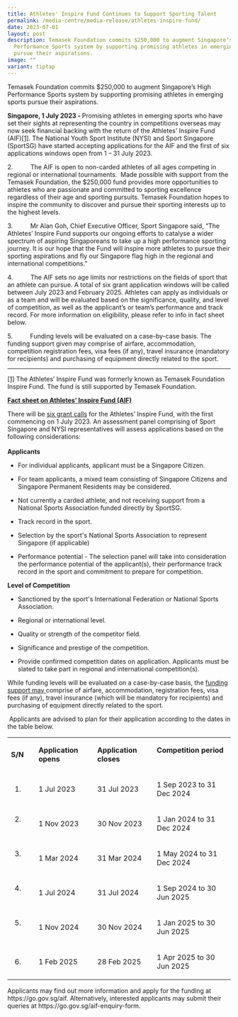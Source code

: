 ```yaml
---
title: Athletes' Inspire Fund Continues to Support Sporting Talent
permalink: /media-centre/media-release/athletes-inspire-fund/
date: 2023-07-01
layout: post
description: Temasek Foundation commits $250,000 to augment Singapore’s High
  Performance Sports system by supporting promising athletes in emerging sports
  pursue their aspirations.
image: ""
variant: tiptap
---
```

<p>Temasek Foundation commits $250,000 to augment Singapore’s High Performance
Sports system by supporting promising athletes in emerging sports pursue
their aspirations.</p>
<p><strong>Singapore, 1 July 2023 - </strong>Promising athletes in emerging
sports who have set their sights at representing the country in competitions
overseas may now seek financial backing with the return of the Athletes’
Inspire Fund (AIF)<a href="#_ftn1" rel="noopener noreferrer nofollow" target="_blank">[1]</a>. The National Youth Sport Institute (NYSI) and Sport
Singapore (SportSG) have started accepting applications for the AIF and
the first of six applications windows open from 1 – 31 July 2023.</p>
<p></p>
<p>2.&nbsp;&nbsp;&nbsp;&nbsp;&nbsp;&nbsp;&nbsp;&nbsp;&nbsp; The AIF is open
to non-carded athletes of all ages competing in regional or international
tournaments. &nbsp;Made possible with support from the Temasek Foundation,
the $250,000 fund provides more opportunities to athletes who are passionate
and committed to sporting excellence regardless of their age and sporting
pursuits. Temasek Foundation hopes to inspire the community to discover
and pursue their sporting interests up to the highest levels.</p>
<p></p>
<p>3.&nbsp;&nbsp;&nbsp;&nbsp;&nbsp;&nbsp;&nbsp;&nbsp;&nbsp; Mr Alan Goh,
Chief Executive Officer, Sport Singapore said, “The Athletes’ Inspire Fund
supports our ongoing efforts to catalyse a wider spectrum of aspiring Singaporeans
to take up a high performance sporting journey. It is our hope that the
Fund will inspire more athletes to pursue their sporting aspirations and
fly our Singapore flag high in the regional and international competitions.”</p>
<p></p>
<p>4.&nbsp;&nbsp;&nbsp;&nbsp;&nbsp;&nbsp;&nbsp;&nbsp;&nbsp; The AIF sets
no age limits nor restrictions on the fields of sport that an athlete can
pursue. A total of six grant application windows will be called between
July 2023 and February 2025. Athletes can apply as individuals or as a
team and will be evaluated based on the significance, quality, and level
of competition, as well as the applicant’s or team’s performance and track
record. For more information on eligibility, please refer to info in fact
sheet below.</p>
<p></p>
<p>5.&nbsp;&nbsp;&nbsp;&nbsp;&nbsp;&nbsp;&nbsp;&nbsp;&nbsp; Funding levels
will be evaluated on a case-by-case basis. The funding support given may
comprise of airfare, accommodation, competition registration fees, visa
fees (if any), travel insurance (mandatory for recipients) and purchasing
of equipment directly related to the sport.</p>
<p></p>
<hr>
<p><a href="#_ftnref1" rel="noopener noreferrer nofollow" target="_blank">[1]</a> The
Athletes’ Inspire Fund was formerly known as Temasek Foundation Inspire
Fund. The fund is still supported by Temasek Foundation.</p>
<p></p>
<p><strong><u>Fact sheet on Athletes’ Inspire Fund (AIF)</u></strong> 
<br>
</p>
<p>There will be <u>six grant calls</u> for the Athletes’ Inspire Fund, with
the first commencing on 1 July 2023. An assessment panel comprising of
Sport Singapore and NYSI representatives will assess applications based
on the following considerations:
<br>
<br><strong>Applicants</strong>
</p>
<ul data-tight="true" class="tight">
<li>
<p>For individual applicants, applicant must be a Singapore Citizen.</p>
</li>
<li>
<p>For team applicants, a mixed team consisting of Singapore Citizens and
<br>Singapore Permanent Residents may be considered.</p>
</li>
<li>
<p>Not currently a carded athlete, and not receiving support from a National
Sports Association funded directly by SportSG.</p>
</li>
<li>
<p>Track record in the sport.</p>
</li>
<li>
<p>Selection by the sport's National Sports Association to represent Singapore
(if applicable)</p>
</li>
<li>
<p>Performance potential - The selection panel will take into consideration
the performance potential of the applicant(s), their performance track
record in the sport and commitment to prepare for competition.</p>
</li>
</ul>
<p></p>
<p><strong>Level of Competition</strong>
</p>
<ul data-tight="true" class="tight">
<li>
<p>Sanctioned by the sport's International Federation or National Sports
Association.</p>
</li>
<li>
<p>Regional or international level.</p>
</li>
<li>
<p>Quality or strength of the competitor field.</p>
</li>
<li>
<p>Significance and prestige of the competition.</p>
</li>
<li>
<p>Provide confirmed competition dates on application. Applicants must be
slated to take part in regional and international competition(s).</p>
</li>
</ul>
<p></p>
<p>While funding levels will be evaluated on a case-by-case basis, the <u>funding support may </u>comprise
of airfare, accommodation, registration fees, visa fees (if any), travel
insurance (which will be mandatory for recipients) and purchasing of equipment
directly related to the sport.</p>
<p>&nbsp;Applicants are advised to plan for their application according to
the dates in the table below.
<br>
</p>
<table>
<tbody>
<tr>
<td rowspan="1" colspan="1">
<p><strong>S/N</strong>
</p>
</td>
<td rowspan="1" colspan="1">
<p><strong>Application opens</strong>
</p>
</td>
<td rowspan="1" colspan="1">
<p><strong>Application closes</strong>
</p>
</td>
<td rowspan="1" colspan="1">
<p><strong>Competition period &nbsp;</strong>
</p>
</td>
</tr>
<tr>
<td rowspan="1" colspan="1">
<ol data-tight="true" class="tight">
<li>
<p>&nbsp;</p>
</li>
</ol>
</td>
<td rowspan="1" colspan="1">
<p>1 Jul 2023</p>
</td>
<td rowspan="1" colspan="1">
<p>31 Jul 2023</p>
</td>
<td rowspan="1" colspan="1">
<p>1 Sep 2023 to 31 Dec 2024</p>
</td>
</tr>
<tr>
<td rowspan="1" colspan="1">
<ol start="2" data-tight="true" class="tight">
<li>
<p>
<br>&nbsp;</p>
</li>
</ol>
</td>
<td rowspan="1" colspan="1">
<p>1 Nov 2023</p>
</td>
<td rowspan="1" colspan="1">
<p>30 Nov 2023</p>
</td>
<td rowspan="1" colspan="1">
<p>1 Jan 2024 to 31 Dec 2024</p>
</td>
</tr>
<tr>
<td rowspan="1" colspan="1">
<ol start="3" data-tight="true" class="tight">
<li>
<p>&nbsp;
<br>&nbsp;</p>
</li>
</ol>
</td>
<td rowspan="1" colspan="1">
<p>1 Mar 2024</p>
</td>
<td rowspan="1" colspan="1">
<p>31 Mar 2024</p>
</td>
<td rowspan="1" colspan="1">
<p>1 May 2024 to 31 Dec 2024</p>
</td>
</tr>
<tr>
<td rowspan="1" colspan="1">
<ol start="4" data-tight="true" class="tight">
<li>
<p>&nbsp;
<br>&nbsp;</p>
</li>
</ol>
</td>
<td rowspan="1" colspan="1">
<p>1 Jul 2024</p>
</td>
<td rowspan="1" colspan="1">
<p>31 Jul 2024</p>
</td>
<td rowspan="1" colspan="1">
<p>1 Sep 2024 to 30 Jun 2025</p>
</td>
</tr>
<tr>
<td rowspan="1" colspan="1">
<ol start="5" data-tight="true" class="tight">
<li>
<p>&nbsp;
<br>&nbsp;</p>
</li>
</ol>
</td>
<td rowspan="1" colspan="1">
<p>1 Nov 2024</p>
</td>
<td rowspan="1" colspan="1">
<p>30 Nov 2024</p>
</td>
<td rowspan="1" colspan="1">
<p>1 Jan 2025 to 30 Jun 2025</p>
</td>
</tr>
<tr>
<td rowspan="1" colspan="1">
<ol start="6" data-tight="true" class="tight">
<li>
<p>&nbsp;</p>
</li>
</ol>
</td>
<td rowspan="1" colspan="1">
<p>1 Feb 2025</p>
</td>
<td rowspan="1" colspan="1">
<p>28 Feb 2025</p>
</td>
<td rowspan="1" colspan="1">
<p>1 Apr 2025 to 30 Jun 2025</p>
</td>
</tr>
</tbody>
</table>
<p>Applicants may find out more information and apply for the funding at
<a rel="noopener noreferrer nofollow" target="_blank">https://go.gov.sg/aif</a>. Alternatively, interested applicants may submit
their queries at <a rel="noopener noreferrer nofollow" target="_blank">https://go.gov.sg/aif-enquiry-form</a>.</p>
<p></p>